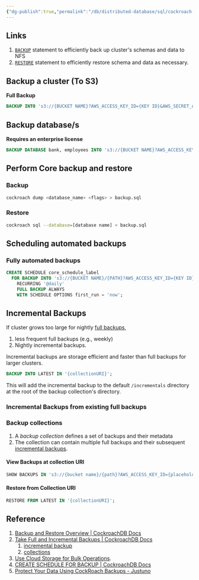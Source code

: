 ```yaml
---
{"dg-publish":true,"permalink":"/db/distributed-database/sql/cockroach-db/cockroach-db-backup-and-restore/","dgPassFrontmatter":true}
---
```


## Links

1. [`BACKUP`](https://www.cockroachlabs.com/docs/v22.1/backup) statement to efficiently back up cluster's schemas and data to NFS
2. [`RESTORE`](https://www.cockroachlabs.com/docs/v22.1/restore) statement to efficiently restore schema and data as necessary. 


## Backup a cluster (To S3)

**Full Backup**
```sql
BACKUP INTO 's3://{BUCKET NAME}?AWS_ACCESS_KEY_ID={KEY ID}&AWS_SECRET_ACCESS_KEY={SECRET ACCESS KEY}' AS OF SYSTEM TIME '-10s';
```
## Backup database/s

**Requires an enterprise license**

```sql
BACKUP DATABASE bank, employees INTO 's3://{BUCKET NAME}?AWS_ACCESS_KEY_ID={KEY ID}&AWS_SECRET_ACCESS_KEY={SECRET ACCESS KEY}' AS OF SYSTEM TIME '-10s';
```

## Perform Core backup and restore

### Backup

```bash
cockroach dump <database_name> <flags> > backup.sql
```

### Restore

```bash
cockroach sql --database=[database name] < backup.sql
```



## Scheduling automated backups


### Fully automated backups

```sql
CREATE SCHEDULE core_schedule_label
  FOR BACKUP INTO 's3://{BUCKET NAME}/{PATH}?AWS_ACCESS_KEY_ID={KEY ID}&AWS_SECRET_ACCESS_KEY={SECRET ACCESS KEY}'
    RECURRING '@daily'
    FULL BACKUP ALWAYS
    WITH SCHEDULE OPTIONS first_run = 'now';
```


## Incremental Backups

If cluster grows too large for nightly [full backups](https://www.cockroachlabs.com/docs/v22.1/take-full-and-incremental-backups#full-backups),

1. less frequent full backups (e.g., weekly) 
2. Nightly incremental backups. 

Incremental backups are storage efficient and faster than full backups for larger clusters.

```sql
BACKUP INTO LATEST IN '{collectionURI}';
```

This will add the incremental backup to the default `/incrementals` directory at the root of the backup collection's directory.


### Incremental Backups from existing full backups

### Backup collections

1. A _backup collection_ defines a set of backups and their metadata
2. The collection can contain multiple full backups and their subsequent [incremental backups](https://www.cockroachlabs.com/docs/v22.1/take-full-and-incremental-backups#incremental-backups).


#### View Backups at collection URI

```sql
SHOW BACKUPS IN 's3://{bucket name}/{path}?AWS_ACCESS_KEY_ID={placeholder}&AWS_SECRET_ACCESS_KEY={placeholder}';
```

#### Restore from Collection URI

```sql
RESTORE FROM LATEST IN '{collectionURI}';
```


## Reference

1. [Backup and Restore Overview | CockroachDB Docs](https://www.cockroachlabs.com/docs/stable/backup-and-restore-overview.html)
2. [Take Full and Incremental Backups | CockroachDB Docs](https://www.cockroachlabs.com/docs/v22.1/take-full-and-incremental-backups)
	1. [incremental backup](https://www.cockroachlabs.com/docs/v22.1/take-full-and-incremental-backups#incremental-backups)
	2. [collections](https://www.cockroachlabs.com/docs/v22.1/take-full-and-incremental-backups#backup-collections)
3. [Use Cloud Storage for Bulk Operations](https://www.cockroachlabs.com/docs/v22.1/use-cloud-storage-for-bulk-operations).
4. [CREATE SCHEDULE FOR BACKUP | CockroachDB Docs](https://www.cockroachlabs.com/docs/stable/create-schedule-for-backup.html)[]()
5. [Protect Your Data Using CockRoach Backups - Justuno](https://www.justuno.com/blog/protect-your-data-using-cockroach-backups/)
